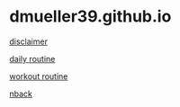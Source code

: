 # dmueller39.github.io


[disclaimer](disclaimer.md)

[daily routine](daily_routine.md)

[workout routine](physical_training.md)

[nback](nback_notes.md)
